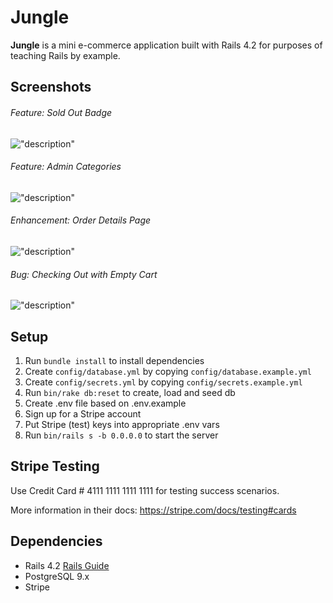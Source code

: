 # Jungle

**Jungle** is a mini e-commerce application built with Rails 4.2 for purposes of teaching Rails by example.

## Screenshots

###### Feature: Sold Out Badge

!["description"](url)

###### Feature: Admin Categories

!["description"](url)

###### Enhancement: Order Details Page

!["description"](url)

###### Bug: Checking Out with Empty Cart

!["description"](url)

## Setup

1. Run `bundle install` to install dependencies
2. Create `config/database.yml` by copying `config/database.example.yml`
3. Create `config/secrets.yml` by copying `config/secrets.example.yml`
4. Run `bin/rake db:reset` to create, load and seed db
5. Create .env file based on .env.example
6. Sign up for a Stripe account
7. Put Stripe (test) keys into appropriate .env vars
8. Run `bin/rails s -b 0.0.0.0` to start the server

## Stripe Testing

Use Credit Card # 4111 1111 1111 1111 for testing success scenarios.

More information in their docs: <https://stripe.com/docs/testing#cards>

## Dependencies

* Rails 4.2 [Rails Guide](http://guides.rubyonrails.org/v4.2/)
* PostgreSQL 9.x
* Stripe
